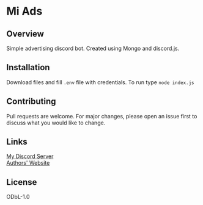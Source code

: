 # Mi Ads

## Overview
Simple advertising discord bot. Created using Mongo and discord.js.
## Installation
Download files and fill `.env` file with credentials. To run type `node index.js`
## Contributing
Pull requests are welcome. For major changes, please open an issue first to discuss what you would like to change.
## Links
[My Discord Server](https://discord.gg/vSEC4zz)<br>
[Authors' Website](https://mic0.me)
## License
ODbL-1.0